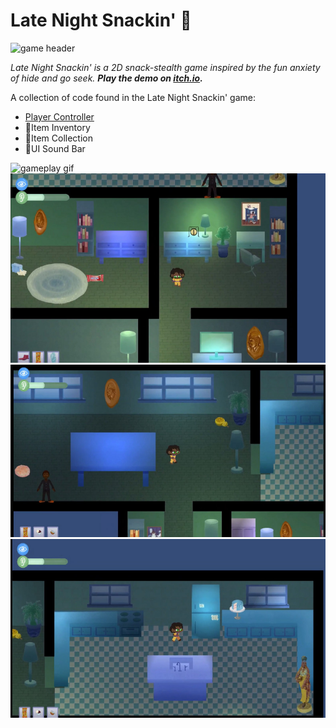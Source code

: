 # Late Night Snackin' 🍰

![game header](https://user-images.githubusercontent.com/32820882/195265592-0898096b-f9a9-44f6-9419-e9eafe8f9b60.png)

*Late Night Snackin' is a 2D snack-stealth game inspired by the fun anxiety of hide and go seek. **Play the demo on <a href="https://gameheads.itch.io/late-night-snackin" target="_blank">itch.io</a>.***

A collection of code found in the Late Night Snackin' game:
- <a href="https://github.com/dayahh/LNS-codeEx/blob/main/PlayerController" target="_blank">Player Controller</a>
- 🚧Item Inventory
- 🚧Item Collection
- 🚧UI Sound Bar

![gameplay gif](general-gameplay.gif) 
![screenshot](sc1.jpg) ![screenshot](sc2.jpg) ![screenshot](sc3.jpg) 

